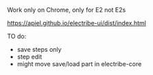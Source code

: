 Work only on Chrome, only for E2 not E2s

https://apiel.github.io/electribe-ui/dist/index.html

TO do:
- save steps only
- step edit
- might move save/load part in electribe-core

